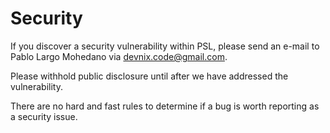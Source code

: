 # Security

If you discover a security vulnerability within PSL, please send an e-mail to Pablo Largo Mohedano via devnix.code@gmail.com.

Please withhold public disclosure until after we have addressed the vulnerability.

There are no hard and fast rules to determine if a bug is worth reporting as a security issue.
